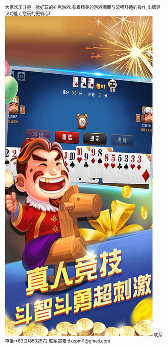 大家欢乐斗是一款好玩的扑克游戏,有着精美的游戏画面与流畅舒适的操作,出牌建议功能让您玩的更省心!
![](0x0ss.jpg)
联系电话:+63(2)8502572
联系邮箱:dxepmi1@gmail.com